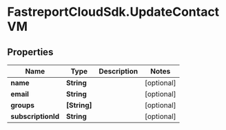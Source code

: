 # FastreportCloudSdk.UpdateContactVM

## Properties

Name | Type | Description | Notes
------------ | ------------- | ------------- | -------------
**name** | **String** |  | [optional] 
**email** | **String** |  | [optional] 
**groups** | **[String]** |  | [optional] 
**subscriptionId** | **String** |  | [optional] 


